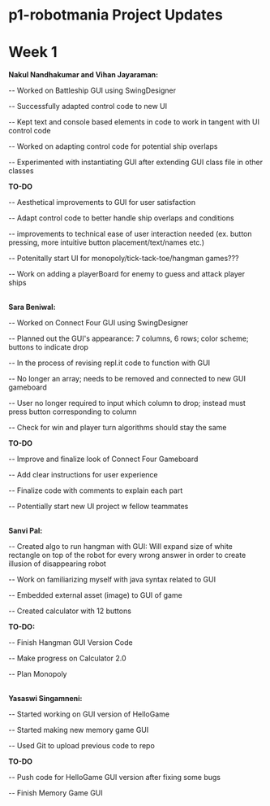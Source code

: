 
# p1-robotmania Project Updates

# Week 1

**Nakul Nandhakumar and Vihan Jayaraman:**

-- Worked on Battleship GUI using SwingDesigner

-- Successfully adapted control code to new UI

-- Kept text and console based elements in code to work in tangent with UI control code

-- Worked on adapting control code for potential ship overlaps

-- Experimented with instantiating GUI after extending GUI class file in other classes

**TO-DO**

-- Aesthetical improvements to GUI for user satisfaction

-- Adapt control code to better handle ship overlaps and conditions

-- improvements to technical ease of user interaction needed (ex. button pressing, more intuitive button placement/text/names etc.)

-- Potenitally start UI for monopoly/tick-tack-toe/hangman games??? 

-- Work on adding a playerBoard for enemy to guess and attack player ships
<br/><br/>

**Sara Beniwal:**

-- Worked on Connect Four GUI using SwingDesigner

-- Planned out the GUI's appearance: 7 columns, 6 rows; color scheme; buttons to indicate drop
    
-- In the process of revising repl.it code to function with GUI

-- No longer an array; needs to be removed and connected to new GUI gameboard

-- User no longer required to input which column to drop; instead must press button corresponding to column

-- Check for win and player turn algorithms should stay the same

**TO-DO**

-- Improve and finalize look of Connect Four Gameboard

-- Add clear instructions for user experience

-- Finalize code with comments to explain each part

-- Potentially start new UI project w fellow teammates
<br/><br/>

**Sanvi Pal:**

-- Created algo to run hangman with GUI: Will expand size of white rectangle on top of the robot for every wrong answer in order to create illusion of disappearing robot

-- Work on familiarizing myself with java syntax related to GUI

-- Embedded external asset (image) to GUI of game

-- Created calculator with 12 buttons

**TO-DO:**

-- Finish Hangman GUI Version Code

-- Make progress on Calculator 2.0

-- Plan Monopoly
<br/><br/>

**Yasaswi Singamneni:**
 
 -- Started working on GUI version of HelloGame
 
 -- Started making new memory game GUI
 
 -- Used Git to upload previous code to repo
 
 **TO-DO**
 
 -- Push code for HelloGame GUI version after fixing some bugs
 
 -- Finish Memory Game GUI
 <br/><br/>
